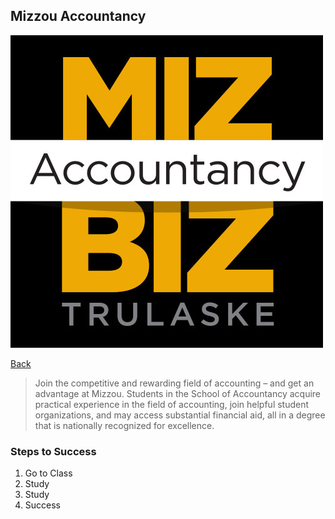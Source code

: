 ## Mizzou Accountancy

![Mizzou Accounting](mizzou_accounting.png)

[Back](README.md)

> Join the competitive and rewarding field of accounting – and get an advantage at Mizzou. Students in the School of Accountancy acquire practical experience in the field of accounting, join helpful student organizations, and may access substantial financial aid, all in a degree that is nationally recognized for excellence.

### Steps to Success
1. Go to Class
2. Study
3. Study
4. Success
